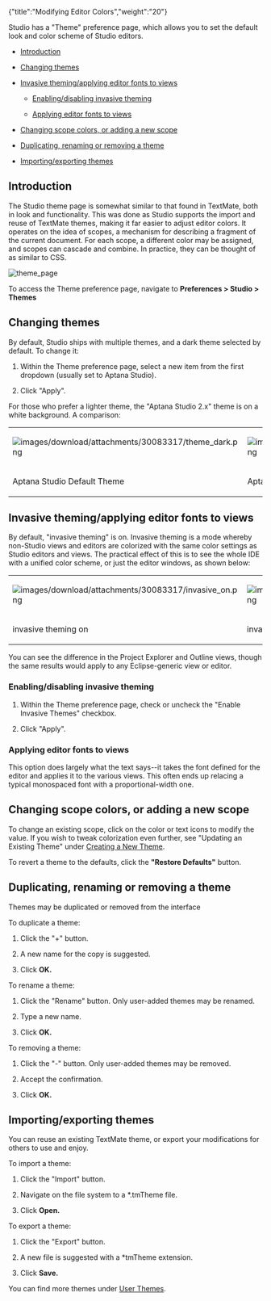 {"title":"Modifying Editor Colors","weight":"20"}

Studio has a "Theme" preference page, which allows you to set the default look and color scheme of Studio editors.

* [Introduction](#introduction)

* [Changing themes](#changing-themes)

* [Invasive theming/applying editor fonts to views](#invasive-theming/applying-editor-fonts-to-views)

    * [Enabling/disabling invasive theming](#enabling/disabling-invasive-theming)

    * [Applying editor fonts to views](#applying-editor-fonts-to-views)

* [Changing scope colors, or adding a new scope](#changing-scope-colors,-or-adding-a-new-scope)

* [Duplicating, renaming or removing a theme](#duplicating,-renaming-or-removing-a-theme)

* [Importing/exporting themes](#importing/exporting-themes)

## Introduction

The Studio theme page is somewhat similar to that found in TextMate, both in look and functionality. This was done as Studio supports the import and reuse of TextMate themes, making it far easier to adjust editor colors. It operates on the idea of scopes, a mechanism for describing a fragment of the current document. For each scope, a different color may be assigned, and scopes can cascade and combine. In practice, they can be thought of as similar to CSS.

![theme_page](/Images/appc/download/attachments/30083317/theme_page.png)

To access the Theme preference page, navigate to **Preferences > Studio > Themes**

## Changing themes

By default, Studio ships with multiple themes, and a dark theme selected by default. To change it:

1. Within the Theme preference page, select a new item from the first dropdown (usually set to Aptana Studio).

2. Click "Apply".

For those who prefer a lighter theme, the "Aptana Studio 2.x" theme is on a white background. A comparison:

<table class="confluenceTable"><thead class=""></thead><tfoot class=""></tfoot><tbody><tr><td class="confluenceTd" rowspan="1" colspan="1"><p><img src="images/download/attachments/30083317/theme_dark.png" alt="images/download/attachments/30083317/theme_dark.png" class="confluence-embedded-image"></p></td><td class="confluenceTd" rowspan="1" colspan="1"><p><img src="images/download/attachments/30083317/theme_light.png" alt="images/download/attachments/30083317/theme_light.png" class="confluence-embedded-image"></p></td></tr><tr><td class="confluenceTd" rowspan="1" colspan="1"><p>Aptana Studio Default Theme</p></td><td class="confluenceTd" rowspan="1" colspan="1"><p>Aptana Studio 2.x Theme</p></td></tr></tbody></table>

## Invasive theming/applying editor fonts to views

By default, "invasive theming" is on. Invasive theming is a mode whereby non-Studio views and editors are colorized with the same color settings as Studio editors and views. The practical effect of this is to see the whole IDE with a unified color scheme, or just the editor windows, as shown below:

<table class="confluenceTable"><thead class=""></thead><tfoot class=""></tfoot><tbody><tr><td class="confluenceTd" rowspan="1" colspan="1"><p><img src="images/download/attachments/30083317/invasive_on.png" alt="images/download/attachments/30083317/invasive_on.png" class="confluence-embedded-image"></p></td><td class="confluenceTd" rowspan="1" colspan="1"><p><img src="images/download/attachments/30083317/invasive_off.png" alt="images/download/attachments/30083317/invasive_off.png" class="confluence-embedded-image"></p></td></tr><tr><td class="confluenceTd" rowspan="1" colspan="1"><p>invasive theming on</p></td><td class="confluenceTd" rowspan="1" colspan="1"><p>invasive theming off</p></td></tr></tbody></table>

You can see the difference in the Project Explorer and Outline views, though the same results would apply to any Eclipse-generic view or editor.

### Enabling/disabling invasive theming

1. Within the Theme preference page, check or uncheck the "Enable Invasive Themes" checkbox.

2. Click "Apply".

### Applying editor fonts to views

This option does largely what the text says--it takes the font defined for the editor and applies it to the various views. This often ends up relacing a typical monospaced font with a proportional-width one.

## Changing scope colors, or adding a new scope

To change an existing scope, click on the color or text icons to modify the value. If you wish to tweak colorization even further, see "Updating an Existing Theme" under [Creating a New Theme](/docs/appc/Axway_Appcelerator_Studio/Axway_Appcelerator_Studio_Guide/Customizing_Studio/Themes/Creating_a_New_Theme/).

To revert a theme to the defaults, click the **"Restore Defaults"** button.

## Duplicating, renaming or removing a theme

Themes may be duplicated or removed from the interface

To duplicate a theme:

1. Click the "+" button.

2. A new name for the copy is suggested.

3. Click **OK.**

To rename a theme:

1. Click the "Rename" button. Only user-added themes may be renamed.

2. Type a new name.

3. Click **OK.**

To removing a theme:

1. Click the "-" button. Only user-added themes may be removed.

2. Accept the confirmation.

3. Click **OK.**

## Importing/exporting themes

You can reuse an existing TextMate theme, or export your modifications for others to use and enjoy.

To import a theme:

1. Click the "Import" button.

2. Navigate on the file system to a \*.tmTheme file.

3. Click **Open.**

To export a theme:

1. Click the "Export" button.

2. A new file is suggested with a \*tmTheme extension.

3. Click **Save.**

You can find more themes under [User Themes](/docs/appc/Axway_Appcelerator_Studio/Axway_Appcelerator_Studio_Guide/Customizing_Studio/Themes/User_Themes/).
